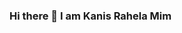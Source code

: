 ### Hi there 👋 I am Kanis Rahela Mim

<!--
**kanismim/kanismim** is a ✨ _special_ ✨ repository because its `README.md` (this file) appears on your GitHub profile.

Here are some ideas to get you started:

- 🔭 I’m currently working on Quality Assurance, C#, ASP.Net, CSS, HTML, SQL.
- 🌱 I’m currently learning Postman, JMeter, Angular.
- 💬 Ask me about Anything
- 📫 How to reach me: 
- 😄 Pronouns: ...
- ⚡ Fun fact: ...
-->
